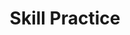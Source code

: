 ---
title: Skill Practice

source:
- title: Common Core Basics
  subject: Social Studies
  chapter: 6
  toc_type: Lesson Review
  toc_number: 6.1
  pages: 244 - 249

questions:
  - number: 1
    text: >
      Four countries have the same GDP. The population of these four countries is listed here. Which country has the highest GDP per capita?
    choice:
      - option: A
        text: Country A. 22 million people
      - option: B
        text: Country B. 32 million people
      - option: C
        text: Country C. 42 million people
      - option: D
        text: Country D. 52 million people
    answer:
      - option: A
        text: >
          If all these countries have the same GDP, the GDP per capita would be highest in the country with the smallest population.
  - number: 2
    text: >
      Which of the following is least like the others?
    choice:
      - option: A
        text: recession
      - option: B
        text: depression
      - option: C
        text: expansion
      - option: D
        text: trough
    answer:
      - option: C
        text: >
          Expansion refers to growth of the GDP. Recessions and depressions are examples of relatively deep troughs in the business cycle.
  - number: 3
    text: >
      What did the Great Depression lead to?
    choice:
      - option: A
        text: widespread suffering
      - option: B
        text: the New Deal
      - option: C
        text: the application of Keynesian economics
      - option: D
        text: all of the above
    answer:
      - option: D
        text: >
          People suffered greatly from the economic downturn. In response, President Roosevelt created the New Deal. The New Deal applied the ideas of Keynesian economics. 
  - number: 4
    text: >
      Why was the period beginning in 2008 called the Great Recession?
    choice:
      - option: A
        text: It was an economic boom.
      - option: B
        text: It was an economic downturn.
      - option: C
        text: It was a historic economic expansion.
      - option: D
        text: It led to the acceptance of laissez faire economics
    answer:
      - option: B
        text: >
          The Great Recession was a huge economic downturn, not an economic boom or expansion. The government responded to the recession by providing a stimulus, which is the opposite of laissez faire economics.
        
layout: cc_review
---